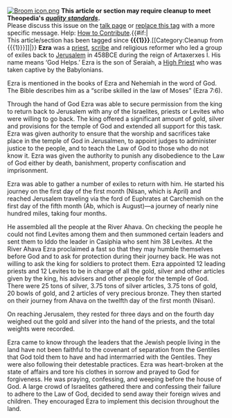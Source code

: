 [![Broom icon.png](images/thumb/9/90/Broom_icon.png/30px-Broom_icon.png.pagespeed.ce.3MDzK_R-j-.png)](http://www.theopedia.com/File:Broom_icon.png)
**This article or section may require cleanup to meet Theopedia's *[quality standards](http://www.theopedia.com/Theopedia:Writing_guide "Theopedia:Writing guide")*.**  
Please discuss this issue on the
[talk page](http://www.theopedia.com/Talk:Ezra "Talk:Ezra") or
[replace this tag](index.php?title=Ezra&action=edit) with a more
specific message. Help:
[How to Contribute](http://www.theopedia.com/Help:How_to_contribute "Help:How to contribute").{{\#if:|  
This article/section has been tagged since
**{{{1}}}**.[[Category:Cleanup from {{{1}}}]]|}}
**Ezra** was a [priest](Priest "Priest"),
[scribe](index.php?title=Scribe&action=edit&redlink=1 "Scribe (page does not exist)")
and religious reformer who led a group of exiles back to
[Jerusalem](Jerusalem "Jerusalem") in 458BCE during the reign of
Artaxerxes I. His name means ‘God Helps.’ Ezra is the son of
Seraiah, a
[High Priest](index.php?title=High_Priest&action=edit&redlink=1 "High Priest (page does not exist)")
who was taken captive by the Babylonians.

Ezra is mentioned in the books of Ezra and Nehemiah in the word of
God. The Bible describes him as a “scribe skilled in the law of
Moses” (Ezra 7:6).

Through the hand of God Ezra was able to secure permission from the
king to return back to Jerusalem with any of the Israelites,
priests or Levites who were willing to go back. The king offered a
significant amount of gold, silver and provisions for the temple of
God and extended all support for this task. Ezra was given
authority to ensure that the worship and sacrifices take place in
the temple of God in Jerusalmen, to appoint judges to administer
justice to the people, and to teach the Law of God to those who do
not know it. Ezra was given the authority to punish any
disobedience to the Law of God either by death, banishment,
property confiscation and imprisonment.

Ezra was able to gather a number of exiles to return with him. He
started his journey on the first day of the first month (Nisan,
which is April) and reached Jerusalem traveling via the ford of
Euphrates at Carchemish on the first day of the fifth month (Ab,
which is August)—a journey of nearly nine hundred miles, taking
four months.

He assembled all the people at the River Ahava. On checking the
people he could not find Levites among them and then summoned
certain leaders and sent them to Iddo the leader in Casiphia who
sent him 38 Levites. At the River Ahava Ezra proclaimed a fast so
that they may humble themselves before God and to ask for
protection during their journey back. He was not willing to ask the
king for soldiers to protect them. Ezra appointed 12 leading
priests and 12 Levites to be in charge of all the gold, silver and
other articles given by the king, his advisers and other people for
the temple of God. There were 25 tons of silver, 3.75 tons of
silver articles, 3.75 tons of gold, 20 bowls of gold, and 2
articles of very precious bronze. They then started on their
journey from Ahava on the twelfth day of the first month (Nisan).

On reaching Jerusalem, they rested for three days and on the fourth
day weighed out the gold and silver into the hand of the priests,
and the total weights were recorded.

Ezra came to know through the leaders that the Jewish people living
in the land have not been faithful to the covenant of separation
from the Gentiles that God told them to have and had intermarried
with the Gentiles. They were also following their detestable
practices. Ezra was heart-broken at the state of affairs and tore
his clothes in sorrow and prayed to God for forgiveness. He was
praying, confessing, and weeping before the house of God. A large
crowd of Israelites gathered there and confessing their failure to
adhere to the Law of God, decided to send away their foreign wives
and children. They encouraged Ezra to implement this decision
throughout the land.



